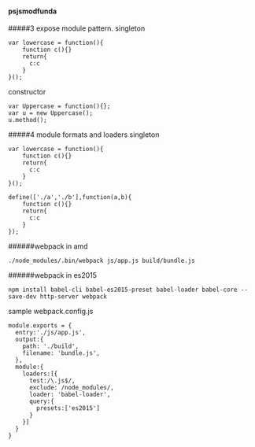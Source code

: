 #### psjsmodfunda
#####3 expose module pattern.
singleton
```
var lowercase = function(){
    function c(){}
    return{
      c:c
    }
}();
```
constructor
```
var Uppercase = function(){};
var u = new Uppercase();
u.method();
```
#####4 module formats and loaders
singleton
```
var lowercase = function(){
    function c(){}
    return{
      c:c
    }
}();
```

```
define(['./a','./b'],function(a,b){
    function c(){}
    return{
      c:c
    }
});
```
######webpack in amd
```
./node_modules/.bin/webpack js/app.js build/bundle.js
```
######webpack in es2015
```
npm install babel-cli babel-es2015-preset babel-loader babel-core --save-dev http-server webpack
```
sample webpack.config.js
```
module.exports = {
  entry:'./js/app.js',
  output:{
    path: './build',
    filename: 'bundle.js',
  },
  module:{
    loaders:[{
      test:/\.js$/,
      exclude: /node_modules/,
      loader: 'babel-loader',
      query:{
        presets:['es2015']
      }
    }]
  }
}

